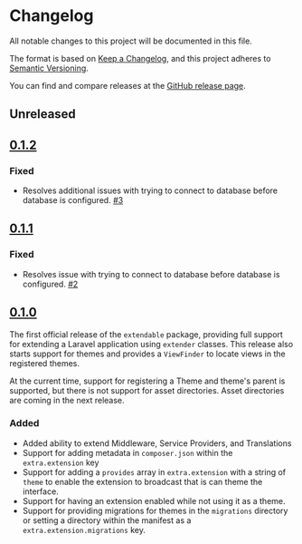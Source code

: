 # Changelog

All notable changes to this project will be documented in this file.

The format is based on [Keep a Changelog](https://keepachangelog.com/en/1.0.0/),
and this project adheres to [Semantic Versioning](https://semver.org/spec/v2.0.0.html).

You can find and compare releases at the [GitHub release page](https://github.com/lavrahq/extendable/releases).

## Unreleased

## [0.1.2](https://github.com/lavrahq/extendable/releases/tag/v0.1.2)

### Fixed

-   Resolves additional issues with trying to connect to database before database is configured. [#3](https://github.com/lavrahq/extendable/pull/3)

## [0.1.1](https://github.com/lavrahq/extendable/releases/tag/v0.1.1)

### Fixed

-   Resolves issue with trying to connect to database before database is configured. [#2](https://github.com/lavrahq/extendable/pull/2)

## [0.1.0](https://github.com/lavrahq/extendable/releases/tag/v0.1.0)

The first official release of the `extendable` package, providing full support for extending
a Laravel application using `extender` classes. This release also starts support for themes and
provides a `ViewFinder` to locate views in the registered themes.

At the current time, support for registering a Theme and theme's parent is supported, but there is
not support for asset directories. Asset directories are coming in the next release.

### Added

-   Added ability to extend Middleware, Service Providers, and Translations
-   Support for adding metadata in `composer.json` within the `extra.extension` key
-   Support for adding a `provides` array in `extra.extension` with a string of `theme` to enable
    the extension to broadcast that is can theme the interface.
-   Support for having an extension enabled while not using it as a theme.
-   Support for providing migrations for themes in the `migrations` directory or setting a directory within the
    manifest as a `extra.extension.migrations` key.
